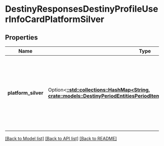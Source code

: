 # DestinyResponsesDestinyProfileUserInfoCardPlatformSilver

## Properties

Name | Type | Description | Notes
------------ | ------------- | ------------- | -------------
**platform_silver** | Option<[**::std::collections::HashMap<String, crate::models::DestinyPeriodEntitiesPeriodItemsPeriodDestinyItemComponent>**](Destiny.Entities.Items.DestinyItemComponent.md)> | If a Profile is played on multiple platforms, this is the silver they have for each platform, keyed by Membership Type. | [optional]

[[Back to Model list]](../README.md#documentation-for-models) [[Back to API list]](../README.md#documentation-for-api-endpoints) [[Back to README]](../README.md)


